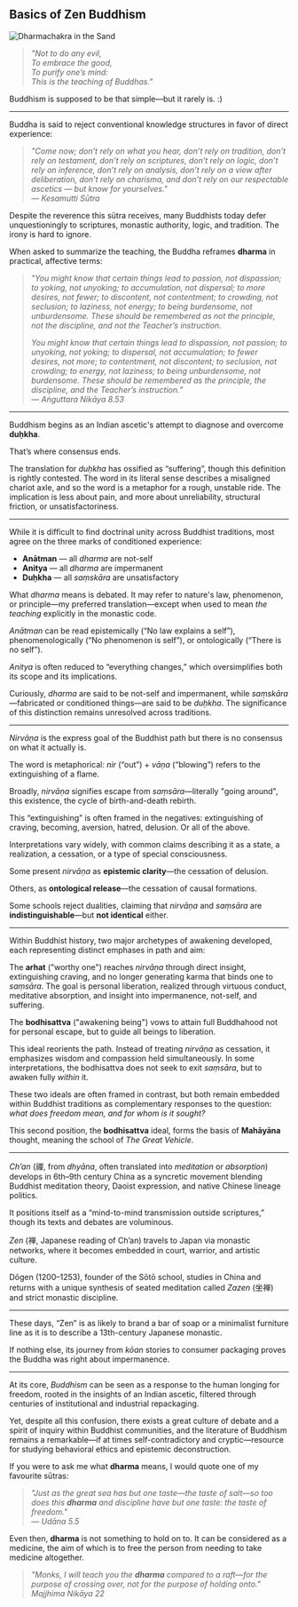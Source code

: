 ## Basics of Zen Buddhism

![Dharmachakra in the Sand](https://github.com/user-attachments/assets/e4c48c02-fae5-4cc4-a559-1db2d2242d61)

> *"Not to do any evil,  
To embrace the good,  
To purify one’s mind:  
This is the teaching of Buddhas."*

Buddhism is supposed to be that simple—but it rarely is. :)

---

Buddha is said to reject conventional knowledge structures in favor of direct experience:

> *"Come now; don’t rely on what you hear, don’t rely on tradition, don’t rely on testament, don’t rely on scriptures, don’t rely on logic, don’t rely on inference, don’t rely on analysis, don’t rely on a view after deliberation, don’t rely on charisma, and don’t rely on our respectable ascetics — but know for yourselves."*  
> — *Kesamutti Sūtra*

Despite the reverence this sūtra receives, many Buddhists today defer unquestioningly to scriptures, monastic authority, logic, and tradition. The irony is hard to ignore.

When asked to summarize the teaching, the Buddha reframes **dharma** in practical, affective terms:

> *"You might know that certain things lead to passion, not dispassion; to yoking, not unyoking; to accumulation, not dispersal; to more desires, not fewer; to discontent, not contentment; to crowding, not seclusion; to laziness, not energy; to being burdensome, not unburdensome. These should be remembered as not the principle, not the discipline, and not the Teacher’s instruction.*  
>  
> *You might know that certain things lead to dispassion, not passion; to unyoking, not yoking; to dispersal, not accumulation; to fewer desires, not more; to contentment, not discontent; to seclusion, not crowding; to energy, not laziness; to being unburdensome, not burdensome. These should be remembered as the principle, the discipline, and the Teacher’s instruction.”*  
> — *Aṅguttara Nikāya 8.53*

---

Buddhism begins as an Indian ascetic's attempt to diagnose and overcome **duḥkha**. 

That’s where consensus ends.

The translation for *duḥkha* has ossified as “suffering”, though this definition is rightly contested. The word in its literal sense describes a misaligned chariot axle, and so the word is a metaphor for a rough, unstable ride. The implication is less about pain, and more about unreliability, structural friction, or unsatisfactoriness.

---

While it is difficult to find doctrinal unity across Buddhist traditions, most agree on the three marks of conditioned experience:

- **Anātman** — all *dharma* are not-self  
- **Anitya** — all *dharma* are impermanent  
- **Duḥkha** — all *saṃskāra* are unsatisfactory

What *dharma* means is debated. It may refer to nature's law, phenomenon, or principle—my preferred translation—except when used to mean *the teaching* explicitly in the monastic code.

*Anātman* can be read epistemically (“No law explains a self”), phenomenologically (“No phenomenon is self”), or ontologically (“There is no self”).

*Anitya* is often reduced to “everything changes,” which oversimplifies both its scope and its implications.

Curiously, *dharma* are said to be not-self and impermanent, while *saṃskāra*—fabricated or conditioned things—are said to be *duḥkha*. The significance of this distinction remains unresolved across traditions.

---

*Nirvāṇa* is the express goal of the Buddhist path but there is no consensus on what it actually is.

The word is metaphorical: *nir* (“out”) + *vāṇa* (“blowing”) refers to the extinguishing of a flame.

Broadly, *nirvāṇa* signifies escape from *saṃsāra*—literally "going around", this existence, the cycle of birth-and-death rebirth.

This “extinguishing” is often framed in the negatives: extinguishing of craving, becoming, aversion, hatred, delusion. Or all of the above.

Interpretations vary widely, with common claims describing it as a state, a realization, a cessation, or a type of special consciousness.

Some present *nirvāṇa* as **epistemic clarity**—the cessation of delusion.  

Others, as **ontological release**—the cessation of causal formations.

Some schools reject dualities, claiming that *nirvāṇa* and *saṃsāra* are **indistinguishable**—but **not identical** either.

---

Within Buddhist history, two major archetypes of awakening developed, each representing distinct emphases in path and aim:

The **arhat** ("worthy one") reaches *nirvāṇa* through direct insight, extinguishing craving, and no longer generating karma that binds one to *saṃsāra*. The goal is personal liberation, realized through virtuous conduct, meditative absorption, and insight into impermanence, not-self, and suffering.

The **bodhisattva** ("awakening being") vows to attain full Buddhahood not for personal escape, but to guide all beings to liberation.

This ideal reorients the path. Instead of treating *nirvāṇa* as cessation, it emphasizes wisdom and compassion held simultaneously. In some interpretations, the bodhisattva does not seek to exit *saṃsāra*, but to awaken fully *within* it.

These two ideals are often framed in contrast, but both remain embedded within Buddhist traditions as complementary responses to the question: *what does freedom mean, and for whom is it sought?*

This second position, the **bodhisattva** ideal, forms the basis of **Mahāyāna** thought, meaning the school of *The Great Vehicle*.

---

*Ch’an* (禪, from *dhyāna*, often translated into *meditation* or *absorption*) develops in 6th–9th century China as a syncretic movement blending Buddhist meditation theory, Daoist expression, and native Chinese lineage politics.

It positions itself as a “mind-to-mind transmission outside scriptures,” though its texts and debates are voluminous.

*Zen* (禅, Japanese reading of Ch’an) travels to Japan via monastic networks, where it becomes embedded in court, warrior, and artistic culture.

Dōgen (1200–1253), founder of the Sōtō school, studies in China and returns with a unique synthesis of seated meditation called *Zazen* (坐禅) and strict monastic discipline.

---

These days, “Zen” is as likely to brand a bar of soap or a minimalist furniture line as it is to describe a 13th-century Japanese monastic.

If nothing else, its journey from *kōan* stories to consumer packaging proves the Buddha was right about impermanence.

---

At its core, *Buddhism* can be seen as a response to the human longing for freedom, rooted in the insights of an Indian ascetic, filtered through centuries of institutional and industrial repackaging.

Yet, despite all this confusion, there exists a great culture of debate and a spirit of inquiry within Buddhist communities, and the literature of Buddhism remains a remarkable—if at times self-contradictory and cryptic—resource for studying behavioral ethics and epistemic deconstruction.

If you were to ask me what **dharma** means, I would quote one of my favourite sūtras:

> *"Just as the great sea has but one taste—the taste of salt—so too does this **dharma** and discipline have but one taste: the taste of freedom."*  
> — *Udāna 5.5*

Even then, **dharma** is not something to hold on to. It can be considered as a medicine, the aim of which is to free the person from needing to take medicine altogether. 

> *"Monks, I will teach you the **dharma** compared to a raft—for the purpose of crossing over, not for the purpose of holding onto."*  
> *Majjhima Nikāya 22*

